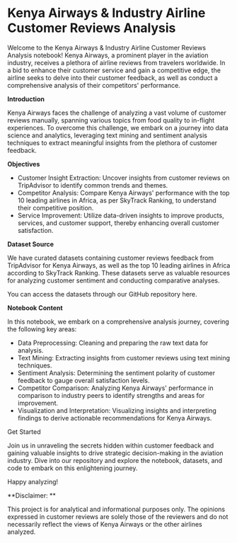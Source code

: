 # Kenya Airways & Industry Airline Customer Reviews Analysis

Welcome to the Kenya Airways & Industry Airline Customer Reviews Analysis notebook! Kenya Airways, a prominent player in the aviation industry, receives a plethora of airline reviews from travelers worldwide. In a bid to enhance their customer service and gain a competitive edge, the airline seeks to delve into their customer feedback, as well as conduct a comprehensive analysis of their competitors' performance.

**Introduction**

Kenya Airways faces the challenge of analyzing a vast volume of customer reviews manually, spanning various topics from food quality to in-flight experiences. To overcome this challenge, we embark on a journey into data science and analytics, leveraging text mining and sentiment analysis techniques to extract meaningful insights from the plethora of customer feedback.

**Objectives**

- Customer Insight Extraction: Uncover insights from customer reviews on TripAdvisor to identify common trends and themes.
- Competitor Analysis: Compare Kenya Airways' performance with the top 10 leading airlines in Africa, as per SkyTrack Ranking, to understand their competitive position.
- Service Improvement: Utilize data-driven insights to improve products, services, and customer support, thereby enhancing overall customer satisfaction.

**Dataset Source**

We have curated datasets containing customer reviews feedback from TripAdvisor for Kenya Airways, as well as the top 10 leading airlines in Africa according to SkyTrack Ranking. These datasets serve as valuable resources for analyzing customer sentiment and conducting comparative analyses.

You can access the datasets through our GitHub repository here.

**Notebook Content**

In this notebook, we embark on a comprehensive analysis journey, covering the following key areas:

- Data Preprocessing: Cleaning and preparing the raw text data for analysis.
- Text Mining: Extracting insights from customer reviews using text mining techniques.
- Sentiment Analysis: Determining the sentiment polarity of customer feedback to gauge overall satisfaction levels.
- Competitor Comparison: Analyzing Kenya Airways' performance in comparison to industry peers to identify strengths and areas for improvement.
- Visualization and Interpretation: Visualizing insights and interpreting findings to derive actionable recommendations for Kenya Airways.
  
Get Started

Join us in unraveling the secrets hidden within customer feedback and gaining valuable insights to drive strategic decision-making in the aviation industry. Dive into our repository and explore the notebook, datasets, and code to embark on this enlightening journey.

Happy analyzing!

**Disclaimer: ** 

This project is for analytical and informational purposes only. The opinions expressed in customer reviews are solely those of the reviewers and do not necessarily reflect the views of Kenya Airways or the other airlines analyzed.
